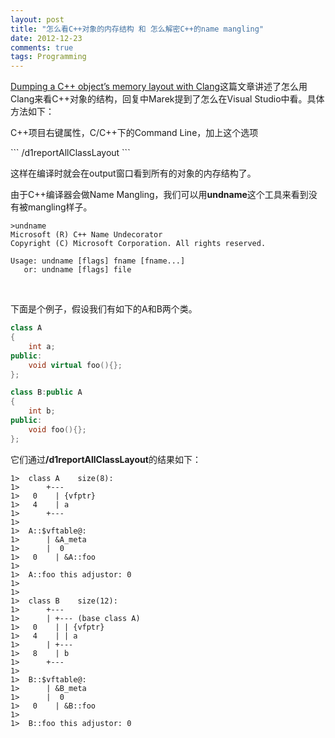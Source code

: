 ```yaml
---
layout: post
title: "怎么看C++对象的内存结构 和 怎么解密C++的name mangling"
date: 2012-12-23
comments: true
tags: Programming
---
```

<p><a href="http://eli.thegreenplace.net/2012/12/17/dumping-a-c-objects-memory-layout-with-clang/">Dumping a C++ object’s memory layout with Clang</a>这篇文章讲述了怎么用Clang来看C++对象的结构，回复中Marek提到了怎么在Visual Studio中看。具体方法如下：</p>  <p>C++项目右键属性，C/C++下的Command Line，加上这个选项</p>  
```
/d1reportAllClassLayout
```

<p>这样在编译时就会在output窗口看到所有的对象的内存结构了。</p>

<p>由于C++编译器会做Name Mangling，我们可以用<strong>undname</strong>这个工具来看到没有被mangling样子。</p>

```
>undname
Microsoft (R) C++ Name Undecorator
Copyright (C) Microsoft Corporation. All rights reserved.

Usage: undname [flags] fname [fname...]
   or: undname [flags] file
```

<p>&#160;</p>

<p>下面是个例子，假设我们有如下的A和B两个类。</p>


```cpp
class A
{
    int a;
public:
    void virtual foo(){};
};

class B:public A
{
    int b;
public:
    void foo(){};
};
```

<p>它们通过<strong>/d1reportAllClassLayout</strong>的结果如下：</p>

```
1>  class A    size(8):
1>      +---
1>   0    | {vfptr}
1>   4    | a
1>      +---
1>  
1>  A::$vftable@:
1>      | &A_meta
1>      |  0
1>   0    | &A::foo
1>  
1>  A::foo this adjustor: 0
1>  
1>  
1>  class B    size(12):
1>      +---
1>      | +--- (base class A)
1>   0    | | {vfptr}
1>   4    | | a
1>      | +---
1>   8    | b
1>      +---
1>  
1>  B::$vftable@:
1>      | &B_meta
1>      |  0
1>   0    | &B::foo
1>  
1>  B::foo this adjustor: 0
```